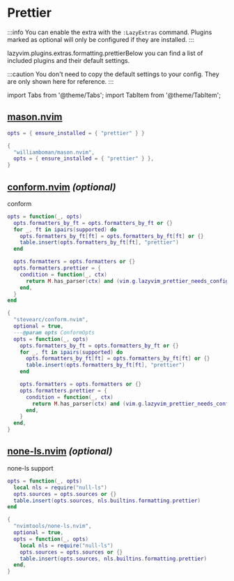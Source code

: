 # Prettier

<!-- plugins:start -->

:::info
You can enable the extra with the `:LazyExtras` command.
Plugins marked as optional will only be configured if they are installed.
:::

lazyvim.plugins.extras.formatting.prettierBelow you can find a list of included plugins and their default settings.

:::caution
You don't need to copy the default settings to your config.
They are only shown here for reference.
:::

import Tabs from '@theme/Tabs';
import TabItem from '@theme/TabItem';

## [mason.nvim](https://github.com/williamboman/mason.nvim)

<Tabs>

<TabItem value="opts" label="Options">

```lua
opts = { ensure_installed = { "prettier" } }
```

</TabItem>


<TabItem value="code" label="Full Spec">

```lua
{
  "williamboman/mason.nvim",
  opts = { ensure_installed = { "prettier" } },
}
```

</TabItem>

</Tabs>

## [conform.nvim](https://github.com/stevearc/conform.nvim) _(optional)_

 conform


<Tabs>

<TabItem value="opts" label="Options">

```lua
opts = function(_, opts)
  opts.formatters_by_ft = opts.formatters_by_ft or {}
  for _, ft in ipairs(supported) do
    opts.formatters_by_ft[ft] = opts.formatters_by_ft[ft] or {}
    table.insert(opts.formatters_by_ft[ft], "prettier")
  end

  opts.formatters = opts.formatters or {}
  opts.formatters.prettier = {
    condition = function(_, ctx)
      return M.has_parser(ctx) and (vim.g.lazyvim_prettier_needs_config ~= true or M.has_config(ctx))
    end,
  }
end
```

</TabItem>


<TabItem value="code" label="Full Spec">

```lua
{
  "stevearc/conform.nvim",
  optional = true,
  ---@param opts ConformOpts
  opts = function(_, opts)
    opts.formatters_by_ft = opts.formatters_by_ft or {}
    for _, ft in ipairs(supported) do
      opts.formatters_by_ft[ft] = opts.formatters_by_ft[ft] or {}
      table.insert(opts.formatters_by_ft[ft], "prettier")
    end

    opts.formatters = opts.formatters or {}
    opts.formatters.prettier = {
      condition = function(_, ctx)
        return M.has_parser(ctx) and (vim.g.lazyvim_prettier_needs_config ~= true or M.has_config(ctx))
      end,
    }
  end,
}
```

</TabItem>

</Tabs>

## [none-ls.nvim](https://github.com/nvimtools/none-ls.nvim) _(optional)_

 none-ls support


<Tabs>

<TabItem value="opts" label="Options">

```lua
opts = function(_, opts)
  local nls = require("null-ls")
  opts.sources = opts.sources or {}
  table.insert(opts.sources, nls.builtins.formatting.prettier)
end
```

</TabItem>


<TabItem value="code" label="Full Spec">

```lua
{
  "nvimtools/none-ls.nvim",
  optional = true,
  opts = function(_, opts)
    local nls = require("null-ls")
    opts.sources = opts.sources or {}
    table.insert(opts.sources, nls.builtins.formatting.prettier)
  end,
}
```

</TabItem>

</Tabs>

<!-- plugins:end -->
